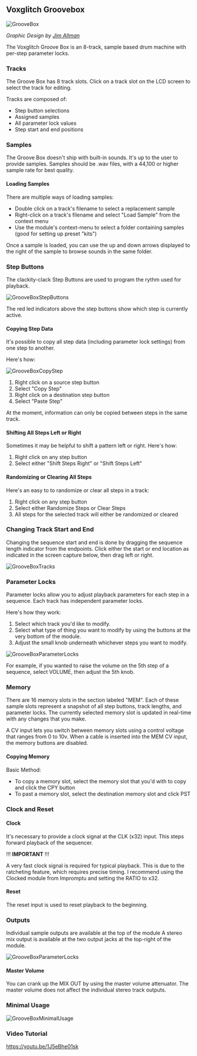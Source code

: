 ## Voxglitch Groovebox

![GrooveBox](/docs/images/groovebox/groovebox.jpg)

_Graphic Design by [Jim Allman](https://www.linkedin.com/in/jim-allman-399a72/)_

The Voxglitch Groove Box is an 8-track, sample based drum machine with per-step parameter locks.  

### Tracks


The Groove Box has 8 track slots.  Click on a track slot on the LCD screen to select the track for editing.

Tracks are composed of:

* Step button selections
* Assigned samples
* All parameter lock values
* Step start and end positions


### Samples

The Groove Box doesn't ship with built-in sounds.  It's up to the user to provide samples.  Samples should be .wav files, with a 44,100  or higher sample rate for best quality.

#### Loading Samples

There are multiple ways of loading samples:


- Double click on a track's filename to select a replacement sample
- Right-click on a track's filename and select "Load Sample" from the context menu
- Use the module's context-menu to select a folder containing samples (good for setting up preset "kits")

Once a sample is loaded, you can use the up and down arrows displayed to the right of the sample to browse sounds in the same folder.

### Step Buttons

The clackity-clack Step Buttons are used to program the rythm used for playback.

![GrooveBoxStepButtons](/docs/images/groovebox/step_buttons.jpg)

The red led indicators above the step buttons show which step is currently active.

#### Copying Step Data

It's possible to copy all step data (including parameter lock settings) from one step to another.  

Here's how:

![GrooveBoxCopyStep](/docs/images/groovebox/copying_step_data.jpg)


1. Right click on a source step button
2. Select "Copy Step"
3. Right click on a destination step button
4. Select "Paste Step"

At the moment, information can only be copied between steps in the same track.


#### Shifting All Steps Left or Right

Sometimes it may be helpful to shift a pattern left or right.  Here's how:

1. Right click on any step button
2. Select either "Shift Steps Right" or "Shift Steps Left"

#### Randomizing or Clearing All Steps

Here's an easy to to randomize or clear all steps in a track:

1. Right click on any step button
2. Select either Randomize Steps or Clear Steps
3. All steps for the selected track will either be randomized or cleared

### Changing Track Start and End

Changing the sequence start and end is done by dragging the sequence length indicator from the endpoints.  Click either the start or end location as indicated in the screen capture below, then drag left or right.

![GrooveBoxTracks](/docs/images/groovebox/change-start-and-end.jpg)


### Parameter Locks

Parameter locks allow you to adjust playback parameters for each step in a sequence.  Each track has independent parameter locks.

Here's how they work:

1. Select which track you'd like to modify.
2. Select what type of thing you want to modify by using the buttons at the very bottom of the module.
3. Adjust the small knob underneath whichever steps you want to modify.

![GrooveBoxParameterLocks](/docs/images/groovebox/parameter_locks.jpg)

For example, if you wanted to raise the volume on the 5th step of a sequence, select VOLUME, then adjust the 5th knob.

### Memory

There are 16 memory slots in the section labeled "MEM".  Each of these sample slots represent a snapshot of all step buttons, track lengths, and parameter locks. The currently selected memory slot is updated in real-time with any changes that you make.  

A CV input lets you switch between memory slots using a control voltage that ranges from 0 to 10v.  When a cable is inserted into the MEM CV input, the memory buttons are disabled.

#### Copying Memory

Basic Method:
* To copy a memory slot, select the memory slot that you'd with to copy and click the CPY button
* To past a memory slot, select the destination memory slot and click PST


### Clock and Reset

#### Clock

It's necessary to provide a clock signal at the CLK (x32) input.  This steps forward playback of the sequencer.  

!!!   **IMPORTANT**  !!!

A very fast clock signal is required for typical playback.  This is due to the ratcheting feature, which requires precise timing.  I recommend using the Clocked module from Impromptu and setting the RATIO to x32.

#### Reset

The reset input is used to reset playback to the beginning.

### Outputs

Individual sample outputs are available at the top of the module  A stereo mix output is available at the two output jacks at the top-right of the module.  

![GrooveBoxParameterLocks](/docs/images/groovebox/outputs.jpg)

#### Master Volume

You can crank up the MIX OUT by using the master volume attenuator.  The master volume does
not affect the individual stereo track outputs.

### Minimal Usage

![GrooveBoxMinimalUsage](/docs/images/groovebox/minimal-usage.jpg)



### Video Tutorial

https://youtu.be/1J5eBhe01sk
